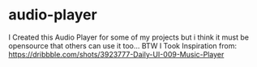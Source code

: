 # audio-player
I Created this Audio Player for some of my projects but i think it must be opensource that others can use it too...  BTW I Took Inspiration from: https://dribbble.com/shots/3923777-Daily-UI-009-Music-Player 
